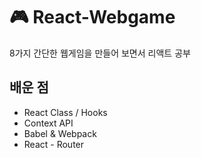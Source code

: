 # 🎮 React-Webgame
8가지 간단한 웹게임을 만들어 보면서 리액트 공부

## 배운 점
- React Class / Hooks
- Context API
- Babel & Webpack
- React - Router
